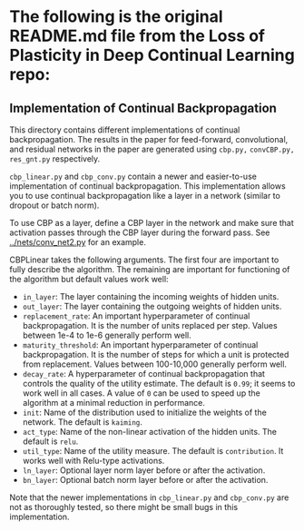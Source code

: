 # The following is the original README.md file from the Loss of Plasticity in Deep Continual Learning repo:

## Implementation of Continual Backpropagation
This directory contains different implementations of continual backpropagation. The results in the paper for feed-forward, convolutional, and residual networks in the paper are generated using `cbp.py,` 
`convCBP.py,` `res_gnt.py` respectively. 

`cbp_linear.py` and `cbp_conv.py` contain a newer and easier-to-use implementation of continual backpropagation.
This implementation allows you to use continual backpropagation like a layer in a network (similar to dropout or batch norm).

To use CBP as a layer, define a CBP layer in the network and make sure that activation passes through the CBP layer during the forward pass. See [../nets/conv_net2.py](../nets/conv_net2.py) for an example.

CBPLinear takes the following arguments. The first four are important to fully describe the algorithm. The remaining are important for functioning of the algorithm but default values work well:
* `in_layer`: The layer containing the incoming weights of hidden units. 
* `out_layer`: The layer containing the outgoing weights of hidden units. 
* `replacement_rate`: An important hyperparameter of continual backpropagation. It is the number of units replaced per step. 
Values between 1e-4 to 1e-6 generally perform well.
* `maturity_threshold`: An important hyperparameter of continual backpropagation. It is the number of steps for which a unit is protected from replacement.
Values between 100-10,000 generally perform well.
* `decay_rate`: A hyperparameter of continual backpropagation that controls the quality of the utility estimate. 
The default is `0.99`; it seems to work well in all cases. A value of `0` can be used to speed up the algorithm at a minimal reduction in performance.
* `init`: Name of the distribution used to initialize the weights of the network. The default is `kaiming`.
* `act_type`: Name of the non-linear activation of the hidden units. The default is `relu`.
* `util_type`: Name of the utility measure. The default is `contribution`. It works well with Relu-type activations.
* `ln_layer`: Optional layer norm layer before or after the activation.
* `bn_layer`: Optional batch norm layer before or after the activation.

Note that the newer  implementations in `cbp_linear.py` and `cbp_conv.py` are not as thoroughly tested, 
so there might be small bugs in this implementation.